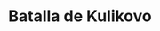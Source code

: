 ﻿---
title: "Batalla de Kulikovo"
permalink: periodes_950.html
layout: periode
dataInici: 1380-09-08
sidebar: periodes
pares:
  - id: 298
    title: "Baja Edad Media en Europa"
    dataInici: "(1000)"
    dataFi: "(1500)"

fills:
jocsPrincipals:
  - title: "Kulikovo 1380: The Golden Horde"
    bggId: 23615
    dataInici: 
    dataFi: 

jocsEscenaris:
jocsEpoca:
jocsEpocaEscenaris:
---

